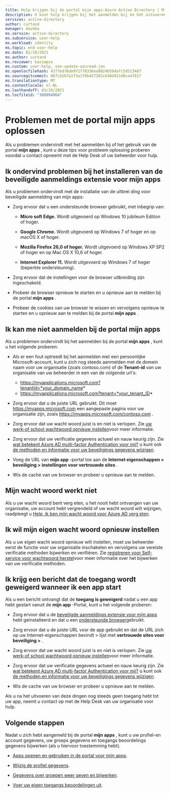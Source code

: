 ```yaml
---
title: Hulp krijgen bij de portal mijn apps-Azure Active Directory | Microsoft Docs
description: U kunt hulp krijgen bij het aanmelden bij en het uitvoeren van algemene taken in de portal mijn apps.
services: active-directory
author: curtand
manager: daveba
ms.service: active-directory
ms.subservice: user-help
ms.workload: identity
ms.topic: end-user-help
ms.date: 01/19/2021
ms.author: curtand
ms.reviewer: kasimpso
ms.custom: user-help, seo-update-azuread-jan
ms.openlocfilehash: 4377ed76de971f78336ea9024b59dafc5d513487
ms.sourcegitcommit: 867cb1b7a1f3a1f0b427282c648d411d0ca4f81f
ms.translationtype: MT
ms.contentlocale: nl-NL
ms.lasthandoff: 03/19/2021
ms.locfileid: "100094964"
---
```

# <a name="troubleshoot-problems-with-the-my-apps-portal"></a>Problemen met de portal mijn apps oplossen

Als u problemen ondervindt met het aanmelden bij of het gebruik van de portal **mijn apps** , kunt u deze tips voor probleem oplossing proberen voordat u contact opneemt met de Help Desk of uw beheerder voor hulp.

## <a name="im-having-trouble-installing-the-my-apps-secure-sign-in-extension"></a>Ik ondervind problemen bij het installeren van de beveiligde aanmeldings extensie voor mijn apps

Als u problemen ondervindt met de installatie van de uitbrei ding voor beveiligde aanmelding van mijn apps:

- Zorg ervoor dat u een ondersteunde browser gebruikt, met inbegrip van:

    - **Micro soft Edge.** Wordt uitgevoerd op Windows 10 jubileum Edition of hoger.

    - **Google Chrome.** Wordt uitgevoerd op Windows 7 of hoger en op macOS X of hoger.

    - **Mozilla Firefox 26,0 of hoger.** Wordt uitgevoerd op Windows XP SP2 of hoger en op Mac OS X 10,6 of hoger.

    - **Internet Explorer 11.** Wordt uitgevoerd op Windows 7 of hoger (beperkte ondersteuning).

- Zorg ervoor dat de instellingen voor de browser uitbreiding zijn ingeschakeld.

- Probeer de browser opnieuw te starten en u opnieuw aan te melden bij de portal **mijn apps** .

- Probeer de cookies van uw browser te wissen en vervolgens opnieuw te starten en u opnieuw aan te melden bij de portal **mijn apps** .

## <a name="i-cant-sign-in-to-the-my-apps-portal"></a>Ik kan me niet aanmelden bij de portal **mijn apps**

Als u problemen ondervindt bij het aanmelden bij de portal **mijn apps** , kunt u het volgende proberen:

- Als er een fout optreedt bij het aanmelden met een persoonlijke Microsoft-account, kunt u zich nog steeds aanmelden met de domein naam voor uw organisatie (zoals contoso.com) of de **Tenant-id** van uw organisatie van uw beheerder in een van de volgende url's:

   - https://myapplications.microsoft.com?tenantId=*your_domain_name*
   - https://myapplications.microsoft.com?tenant=*your_tenant_ID*

- Zorg ervoor dat u de juiste URL gebruikt. Dit moet https://myapps.microsoft.com een aangepaste pagina voor uw organisatie zijn, zoals https://myapps.microsoft.com/contoso.com .

- Zorg ervoor dat uw wacht woord juist is en niet is verlopen. Zie [uw werk-of school wachtwoord opnieuw instellen](active-directory-passwords-update-your-own-password.md)voor meer informatie.

- Zorg ervoor dat uw verificatie gegevens actueel en nauw keurig zijn. Zie [wat betekent Azure AD multi-factor Authentication voor mij?](./multi-factor-authentication-end-user-first-time.md) u kunt ook [de methoden en informatie voor uw beveiligings gegevens wijzigen](./security-info-setup-auth-app.md).

- Voeg de URL van **mijn app** -portal toe aan de **Internet eigenschappen > beveiliging > instellingen voor vertrouwde sites** .

- Wis de cache van uw browser en probeer u opnieuw aan te melden.

## <a name="my-password-isnt-working"></a>Mijn wacht woord werkt niet

Als u uw wacht woord bent verg eten, u het nooit hebt ontvangen van uw organisatie, uw account hebt vergrendeld of uw wacht woord wilt wijzigen, raadpleegt u [Help, ik ben mijn wacht woord voor Azure AD verg eten](active-directory-passwords-update-your-own-password.md).

## <a name="i-want-to-be-able-to-reset-my-own-password"></a>Ik wil mijn eigen wacht woord opnieuw instellen

Als u uw eigen wacht woord opnieuw wilt instellen, moet uw beheerder eerst de functie voor uw organisatie inschakelen en vervolgens uw vereiste verificatie methoden bijwerken en verifiëren. Zie [registreren voor Self-service voor wachtwoord herstel](active-directory-passwords-reset-register.md)voor meer informatie over het bijwerken van uw verificatie methoden.

## <a name="im-getting-an-access-denied-message-when-i-start-an-app"></a>Ik krijg een bericht dat de toegang wordt geweigerd wanneer ik een app start

Als u een bericht ontvangt dat de **toegang is geweigerd** nadat u een app hebt gestart vanuit de **mijn app** -Portal, kunt u het volgende proberen:

- Zorg ervoor dat u de [beveiligde aanmeldings extensie voor mijn apps](my-apps-portal-end-user-access.md#download-and-install-the-my-apps-secure-sign-in-extension) hebt geïnstalleerd en dat u een [ondersteunde browser](my-apps-portal-end-user-access.md#supported-browsers)gebruikt.

- Zorg ervoor dat u de juiste URL voor de app gebruikt en dat de URL zich op uw Internet-eigenschappen bevindt > lijst met **vertrouwde sites voor beveiliging >** .

- Zorg ervoor dat uw wacht woord juist is en niet is verlopen. Zie [uw werk-of school wachtwoord opnieuw instellen](active-directory-passwords-update-your-own-password.md)voor meer informatie.

- Zorg ervoor dat uw verificatie gegevens actueel en nauw keurig zijn. Zie [wat betekent Azure AD multi-factor Authentication voor mij?](./multi-factor-authentication-end-user-first-time.md) u kunt ook [de methoden en informatie voor uw beveiligings gegevens wijzigen](./security-info-setup-auth-app.md).

- Wis de cache van uw browser en probeer u opnieuw aan te melden.

Als u na het uitvoeren van deze dingen nog steeds geen toegang hebt tot uw app, neemt u contact op met de Help Desk van uw organisatie voor hulp.

## <a name="next-steps"></a>Volgende stappen

Nadat u zich hebt aangemeld bij de portal **mijn apps** , kunt u uw profiel-en account gegevens, uw groeps gegevens en toegangs beoordelings gegevens bijwerken (als u hiervoor toestemming hebt).

- [Apps openen en gebruiken in de portal voor mijn apps](my-apps-portal-end-user-access.md).

- [Wijzig de profiel gegevens](./my-account-portal-settings.md).

- [Gegevens over groepen weer geven en bijwerken](my-apps-portal-end-user-groups.md).

- [Voer uw eigen toegangs beoordelingen uit](my-apps-portal-end-user-access-reviews.md).
